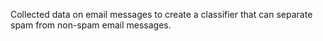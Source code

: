 Collected data on email messages to create a classifier that can separate spam
from non-spam email messages. 
